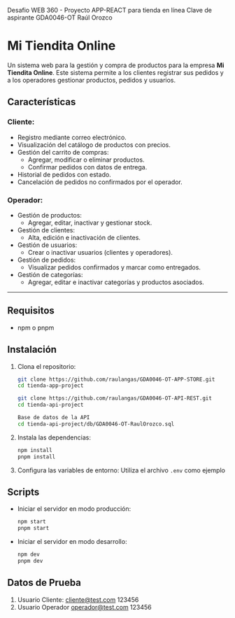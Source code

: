 Desafio WEB 360 - Proyecto APP-REACT para tienda en línea
Clave de aspirante GDA0046-OT Raúl Orozco

# Mi Tiendita Online

Un sistema web para la gestión y compra de productos para la empresa **Mi Tiendita Online**. Este sistema permite a los clientes registrar sus pedidos y a los operadores gestionar productos, pedidos y usuarios.

## Características

### Cliente:
- Registro mediante correo electrónico.
- Visualización del catálogo de productos con precios.
- Gestión del carrito de compras:
  - Agregar, modificar o eliminar productos.
  - Confirmar pedidos con datos de entrega.
- Historial de pedidos con estado.
- Cancelación de pedidos no confirmados por el operador.

### Operador:
- Gestión de productos:
  - Agregar, editar, inactivar y gestionar stock.
- Gestión de clientes:
  - Alta, edición e inactivación de clientes.
- Gestión de usuarios:
  - Crear o inactivar usuarios (clientes y operadores).
- Gestión de pedidos:
  - Visualizar pedidos confirmados y marcar como entregados.
- Gestión de categorías:
  - Agregar, editar e inactivar categorías y productos asociados.

---

## Requisitos
- npm o pnpm

## Instalación

1. Clona el repositorio:
   ```bash
   git clone https://github.com/raulangas/GDA0046-OT-APP-STORE.git
   cd tienda-app-project

   git clone https://github.com/raulangas/GDA0046-OT-API-REST.git
   cd tienda-api-project

   Base de datos de la API
   cd tienda-api-project/db/GDA0046-OT-RaulOrozco.sql

   
2. Instala las dependencias:
    ```bash
    npm install
    pnpm install
    ```
3. Configura las variables de entorno:
    Utiliza el archivo `.env` como ejemplo

## Scripts

- Iniciar el servidor en modo producción:
    ```bash
    npm start
    pnpm start
    ```

- Iniciar el servidor en modo desarrollo:
    ```bash
    npm dev
    pnpm dev
    ```

## Datos de Prueba

1. Usuario Cliente: cliente@test.com  123456
2. Usuario Operador operador@test.com  123456

